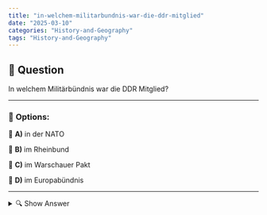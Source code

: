 ```yaml
---
title: "in-welchem-militarbundnis-war-die-ddr-mitglied"
date: "2025-03-10"
categories: "History-and-Geography"
tags: "History-and-Geography"
---
```


## 📌 **Question**

In welchem Militärbündnis war die DDR Mitglied?



---

### 📝 **Options:**

🔘 **A)** in der NATO

🔘 **B)** im Rheinbund

🔘 **C)** im Warschauer Pakt

🔘 **D)** im Europabündnis

---

<details>
  <summary>🔍 Show Answer</summary>

  <p>
💡  <b>Correct Answer:</b>  c
  </p>
  <p>
    📖<b>Explanation:</b>
    Nach dem Zweiten Weltkrieg wurde Deutschland in zwei Staaten geteilt: die Bundesrepublik Deutschland (BRD) im Westen und die Deutsche Demokratische Republik (DDR) im Osten. Die DDR war Mitglied des Warschauer Pakts, einem Militärbündnis der osteuropäischen Staaten unter Führung der Sowjetunion. Im Gegensatz dazu gehörte die BRD der NATO an. Andere Bündnisse wie der Rheinbund oder das Europabündnis existierten entweder nicht oder umfassten nicht die DDR.
  </p>
</details>
